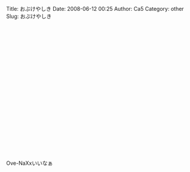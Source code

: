 Title: おぶけやしき
Date: 2008-06-12 00:25
Author: Ca5
Category: other
Slug: おぶけやしき

<object width="425" height="344"><param name="movie" value="http://www.youtube.com/v/vFCfHCvdDTg&amp;hl=en"></param><param name="wmode" value="transparent"></param><embed src="http://www.youtube.com/v/vFCfHCvdDTg&amp;hl=en" type="application/x-shockwave-flash" wmode="transparent" width="425" height="344"></object>

<div>

</div>

<div>

Ove-NaXxいいなぁ

</div>
